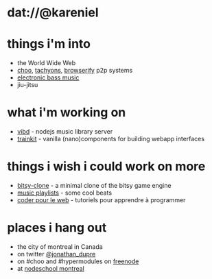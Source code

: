 # dat://@kareniel

# things i'm into

- the World Wide Web 
- [choo](https://choo.io/), [tachyons](http://tachyons.io/), [browserify](http://browserify.org/) 
p2p systems 
- [electronic bass music](https://en.wikipedia.org/wiki/Bass_music) 
- jiu-jitsu 

# what i'm working on

- [vibd](https://github.com/vibedrive/vibd) - nodejs music library server  
- [trainkit](https://github.com/kareniel/trainkit) - vanilla (nano)components for building webapp interfaces 

# things i wish i could work on more

- [bitsy-clone](https://github.com/kareniel/bitsy-clone) - a minimal clone of the bitsy game engine 
- [music playlists](https://soundcloud.com/kareniel/sets) - some cool beats 
- [coder pour le web](https://www.coderpourleweb.ca) - tutoriels pour apprendre à programmer 

# places i hang out

- the city of montreal in Canada 
- on twitter [@jonathan_dupre]() 
- on \#choo and \#hypermodules on [freenode](https://freenode.net/project) 
- at [nodeschool montreal]() 
